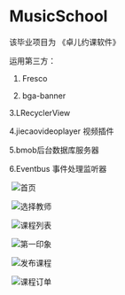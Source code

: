 # MusicSchool
该毕业项目为 《卓儿约课软件》

运用第三方：
1. Fresco

2. bga-banner

3.LRecyclerView

4.jiecaovideoplayer  视频插件

5.bmob后台数据库服务器

6.Eventbus 事件处理监听器 
   
   
  ![首页](http://i1.piimg.com/595259/9e962b47b27a9a93t.jpg)
  
  ![选择教师](http://i1.piimg.com/595259/e7a25234810d7a93.png)
  
  ![课程列表](http://i1.piimg.com/595259/8f9d79d99c5e713bt.jpg)
  
  ![第一印象](http://i1.piimg.com/595259/de66824cdcde2bbet.jpg)
  
  ![发布课程](http://i1.piimg.com/595259/051d8544ff3f7a0b.png)
  
  ![课程订单](http://i1.piimg.com/595259/978bf7cfa1d6bfc9t.jpg)
